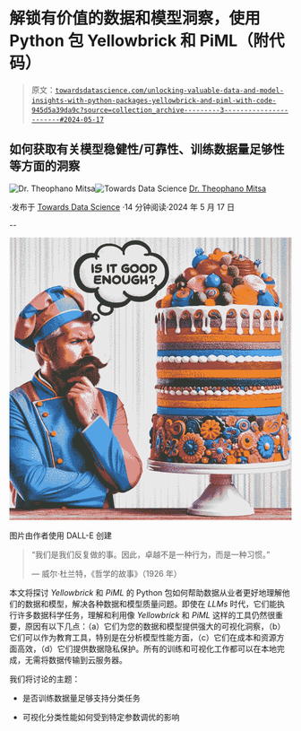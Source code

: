 # 解锁有价值的数据和模型洞察，使用 Python 包 Yellowbrick 和 PiML（附代码）

> 原文：[`towardsdatascience.com/unlocking-valuable-data-and-model-insights-with-python-packages-yellowbrick-and-piml-with-code-945d5a39da9c?source=collection_archive---------3-----------------------#2024-05-17`](https://towardsdatascience.com/unlocking-valuable-data-and-model-insights-with-python-packages-yellowbrick-and-piml-with-code-945d5a39da9c?source=collection_archive---------3-----------------------#2024-05-17)

## 如何获取有关模型稳健性/可靠性、训练数据量足够性等方面的洞察

[](https://theomitsa.medium.com/?source=post_page---byline--945d5a39da9c--------------------------------)![Dr. Theophano Mitsa](https://theomitsa.medium.com/?source=post_page---byline--945d5a39da9c--------------------------------)[](https://towardsdatascience.com/?source=post_page---byline--945d5a39da9c--------------------------------)![Towards Data Science](https://towardsdatascience.com/?source=post_page---byline--945d5a39da9c--------------------------------) [Dr. Theophano Mitsa](https://theomitsa.medium.com/?source=post_page---byline--945d5a39da9c--------------------------------)

·发布于 [Towards Data Science](https://towardsdatascience.com/?source=post_page---byline--945d5a39da9c--------------------------------) ·14 分钟阅读·2024 年 5 月 17 日

--

![](img/1dfba2f0b4168c55a6569d5b0f55f029.png)

图片由作者使用 DALL-E 创建

> “我们是我们反复做的事。因此，卓越不是一种行为，而是一种习惯。”
> 
> — 威尔·杜兰特，《哲学的故事》（1926 年）

本文将探讨 *Yellowbrick* 和 *PiML* 的 Python 包如何帮助数据从业者更好地理解他们的数据和模型，解决各种数据和模型质量问题。即使在 *LLMs* 时代，它们能执行许多数据科学任务，理解和利用像 *Yellowbrick* 和 *PiML* 这样的工具仍然很重要，原因有以下几点：（a）它们为您的数据和模型提供强大的可视化洞察，（b）它们可以作为教育工具，特别是在分析模型性能方面，（c）它们在成本和资源方面高效，（d）它们提供数据隐私保护。所有的训练和可视化工作都可以在本地完成，无需将数据传输到云服务器。

我们将讨论的主题：

+   是否训练数据量足够支持分类任务

+   可视化分类性能如何受到特定参数调优的影响
